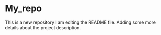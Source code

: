 # My_repo
This is a new repository
I am editing the README file. Adding some more details about the project description.
